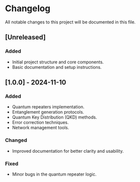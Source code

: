 # Changelog

All notable changes to this project will be documented in this file.

## [Unreleased]

### Added
- Initial project structure and core components.
- Basic documentation and setup instructions.

## [1.0.0] - 2024-11-10
### Added
- Quantum repeaters implementation.
- Entanglement generation protocols.
- Quantum Key Distribution (QKD) methods.
- Error correction techniques.
- Network management tools.

### Changed
- Improved documentation for better clarity and usability.

### Fixed
- Minor bugs in the quantum repeater logic.
